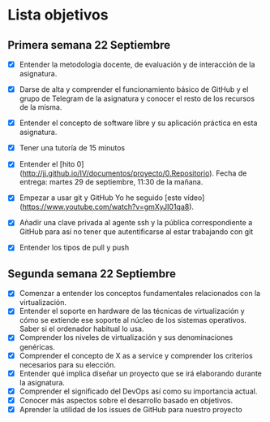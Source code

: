# Lista objetivos

## Primera semana 22 Septiembre

- [x] Entender la metodología docente, de evaluación y de interacción de la asignatura.
- [x] Darse de alta y comprender el funcionamiento básico de GitHub y el grupo de Telegram de la asignatura y conocer el resto de los recursos de la misma.
- [x] Entender el concepto de software libre y su aplicación práctica en esta asignatura.
- [x] Tener una tutoría de 15 minutos
- [x] Entender el [hito 0] (http://jj.github.io/IV/documentos/proyecto/0.Repositorio). Fecha de entrega: martes 29 de septiembre, 11:30 de la mañana.
- [x] Empezar a usar git y GitHub Yo he seguido [este vídeo] (https://www.youtube.com/watch?v=gmXyJI01qa8).

- [x] Añadir una clave privada al agente ssh y la pública correspondiente a GitHub para así no tener que autentificarse al estar trabajando con git

- [x] Entender los tipos de pull y push

## Segunda semana 22 Septiembre

- [x] Comenzar a entender los conceptos fundamentales relacionados con la virtualización.
- [x] Entender el soporte en hardware de las técnicas de virtualización y cómo se extiende ese soporte al núcleo de los sistemas operativos. Saber si el ordenador habitual lo usa.
- [x] Comprender los niveles de virtualización y sus denominaciones genéricas.
- [x] Comprender el concepto de X as a service y comprender los criterios necesarios para su elección.
- [x] Entender qué implica diseñar un proyecto que se irá elaborando durante la asignatura.
- [x] Comprender el significado del DevOps así como su importancia actual.
- [x] Conocer más aspectos sobre el desarrollo basado en objetivos.
- [x] Aprender la utilidad de los issues de GitHub para nuestro proyecto
